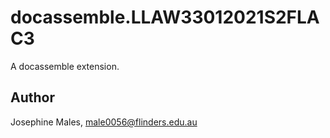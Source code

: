 # docassemble.LLAW33012021S2FLAC3

A docassemble extension.

## Author

Josephine Males, male0056@flinders.edu.au

